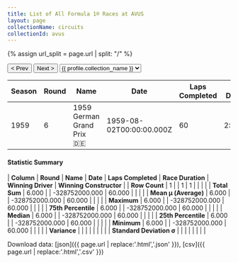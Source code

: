 ```yaml
---
title: List of All Formula 1® Races at AVUS
layout: page
collectionName: circuits
collectionId: avus
---
```


{% assign url_split = page.url | split: "/" %}
<div id="collection-navigation">
<button onclick="selector.options[selector.selectedIndex-1].value && (window.location = selector.options[selector.selectedIndex-1].value);">&lt; Prev</button>
<button onclick="selector.options[selector.selectedIndex+1].value && (window.location = selector.options[selector.selectedIndex+1].value);">Next &gt;</button>
<select id="selector" onchange="this.options[this.selectedIndex].value && (window.location = this.options[this.selectedIndex].value);">
  {% for collectionId in site.data[page.collectionName].refs %}
    {% if collectionId == page.collectionId %}
      {% assign selected = "selected" %}
    {% else %}
      {% assign selected = "" %}
    {% endif %}
    {% assign profile = site.data[page.collectionName][collectionId].profile %}
    <option value="/f1/{{ page.collectionName }}/{{ collectionId }}/{{ url_split[4] }}" {{ selected }}>{{ profile.collection_name }}</option>
  {% endfor %}
</select>
</div>

| Season | Round | Name | Date | Laps Completed | Race Duration | Winning Driver | Winning Constructor |
|--|--|--|--|--|--|--|--|
| 1959 | 6 | 1959 German Grand Prix 🇩🇪 | 1959-08-02T00:00:00.000Z | 60 | 2:09:31.6 | [Tony Brooks 🇬🇧](/f1/drivers/brooks) | Ferrari 🇮🇹 |

#### Statistic Summary

| **Column** | **Round** | **Name** | **Date** | **Laps Completed** | **Race Duration** | **Winning Driver** | **Winning Constructor** |
| **Row Count** | 1 |  | 1 | 1 |  |  |  |
| **Total Sum** | 6.000 |  | -328752000.000 | 60.000 |  |  |  |
| **Mean μ (Average)** | 6.000 |  | -328752000.000 | 60.000 |  |  |  |
| **Maximum** | 6.000 |  | -328752000.000 | 60.000 |  |  |  |
| **75th Percentile** | 6.000 |  | -328752000.000 | 60.000 |  |  |  |
| **Median** | 6.000 |  | -328752000.000 | 60.000 |  |  |  |
| **25th Percentile** | 6.000 |  | -328752000.000 | 60.000 |  |  |  |
| **Minimum** | 6.000 |  | -328752000.000 | 60.000 |  |  |  |
| **Variance** |  |  |  |  |  |  |  |
| **Standard Deviation σ** |  |  |  |  |  |  |  |

Download data: [json]({{ page.url | replace:'.html','.json' }}), [csv]({{ page.url | replace:'.html','.csv' }})
